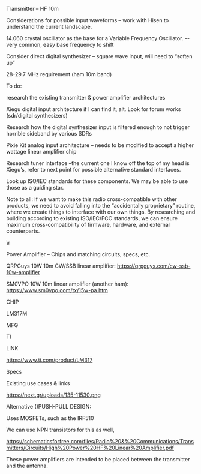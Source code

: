 Transmitter – HF 10m 

Considerations for possible input waveforms – work with Hisen to understand the current landscape. 

14.060 crystal oscillator as the base for a Variable Frequency Oscillator. -- very common, easy base frequency to shift 

Consider direct digital synthesizer – square wave input, will need to “soften up” 

28-29.7 MHz requirement (ham 10m band) 

To do:  

research the existing transmitter & power amplifier architectures 

Xiegu digital input architecture if I can find it, alt. Look for forum works (sdr/digital synthesizers) 

Research how the digital synthesizer input is filtered enough to not trigger horrible sideband by various SDRs 

Pixie Kit analog input architecture – needs to be modified to accept a higher wattage linear amplifier chip 

Research tuner interface –the current one I know off the top of my head is Xiegu’s, refer to next point for possible alternative standard interfaces. 

Look up ISO/IEC standards for these components. We may be able to use those as a guiding star. 

Note to all: If we want to make this radio cross-compatible with other products, we need to avoid falling into the “accidentally proprietary” routine, where we create things to interface with our own things. By researching and building according to existing ISO/IEC/FCC standards, we can ensure maximum cross-compatibility of firmware, hardware, and external counterparts. 


\r

Power Amplifier – Chips and matching circuits, specs, etc.  

QRPGuys 10W  10m CW/SSB linear amplifier: https://qrpguys.com/cw-ssb-10w-amplifier 

SM0VPO 10W 10m linear amplifier (another ham): https://www.sm0vpo.com/tx/15w-pa.htm 

CHIP 

LM317M 

 

MFG 

TI 

LINK 

https://www.ti.com/product/LM317 

Specs 

 

 

 

Existing use cases & links 

 

https://next.gr/uploads/135-11530.png 

 

 

 
 

Alternative ()PUSH-PULL DESIGN:  

Uses MOSFETs, such as the IRF510 

We can use NPN transistors for this as well,  

https://schematicsforfree.com/files/Radio%20&%20Communications/Transmitters/Circuits/High%20Power%20HF%20Linear%20Amplifier.pdf 

These power amplifiers are intended to be placed between the transmitter and the antenna.  
